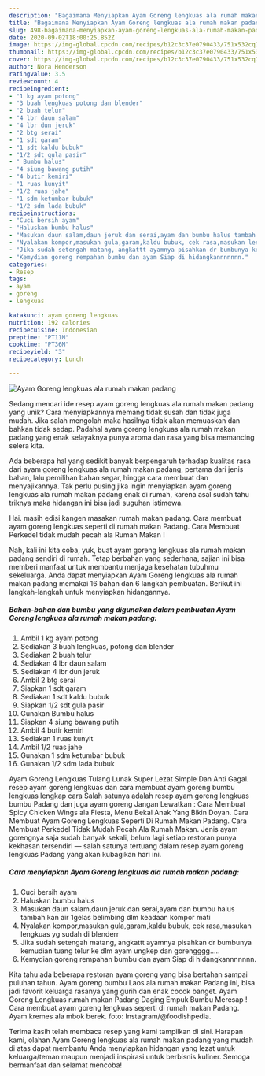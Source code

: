 ```yaml
---
description: "Bagaimana Menyiapkan Ayam Goreng lengkuas ala rumah makan padang Anti Gagal"
title: "Bagaimana Menyiapkan Ayam Goreng lengkuas ala rumah makan padang Anti Gagal"
slug: 498-bagaimana-menyiapkan-ayam-goreng-lengkuas-ala-rumah-makan-padang-anti-gagal
date: 2020-09-02T18:00:25.852Z
image: https://img-global.cpcdn.com/recipes/b12c3c37e0790433/751x532cq70/ayam-goreng-lengkuas-ala-rumah-makan-padang-foto-resep-utama.jpg
thumbnail: https://img-global.cpcdn.com/recipes/b12c3c37e0790433/751x532cq70/ayam-goreng-lengkuas-ala-rumah-makan-padang-foto-resep-utama.jpg
cover: https://img-global.cpcdn.com/recipes/b12c3c37e0790433/751x532cq70/ayam-goreng-lengkuas-ala-rumah-makan-padang-foto-resep-utama.jpg
author: Nora Henderson
ratingvalue: 3.5
reviewcount: 4
recipeingredient:
- "1 kg ayam potong"
- "3 buah lengkuas potong dan blender"
- "2 buah telur"
- "4 lbr daun salam"
- "4 lbr dun jeruk"
- "2 btg serai"
- "1 sdt garam"
- "1 sdt kaldu bubuk"
- "1/2 sdt gula pasir"
- " Bumbu halus"
- "4 siung bawang putih"
- "4 butir kemiri"
- "1 ruas kunyit"
- "1/2 ruas jahe"
- "1 sdm ketumbar bubuk"
- "1/2 sdm lada bubuk"
recipeinstructions:
- "Cuci bersih ayam"
- "Haluskan bumbu halus"
- "Masukan daun salam,daun jeruk dan serai,ayam dan bumbu halus tambah kan air 1gelas belimbing dlm keadaan kompor mati"
- "Nyalakan kompor,masukan gula,garam,kaldu bubuk, cek rasa,masukan lengkuas yg sudah di blenderr"
- "Jika sudah setengah matang, angkattt ayamnya pisahkan dr bumbunya kemudian tuang telur ke dlm ayam ungkep dan gorengggg....."
- "Kemydian goreng rempahan bumbu dan ayam Siap di hidangkannnnnnn."
categories:
- Resep
tags:
- ayam
- goreng
- lengkuas

katakunci: ayam goreng lengkuas 
nutrition: 192 calories
recipecuisine: Indonesian
preptime: "PT11M"
cooktime: "PT36M"
recipeyield: "3"
recipecategory: Lunch

---
```



![Ayam Goreng lengkuas ala rumah makan padang](https://img-global.cpcdn.com/recipes/b12c3c37e0790433/751x532cq70/ayam-goreng-lengkuas-ala-rumah-makan-padang-foto-resep-utama.jpg)

Sedang mencari ide resep ayam goreng lengkuas ala rumah makan padang yang unik? Cara menyiapkannya memang tidak susah dan tidak juga mudah. Jika salah mengolah maka hasilnya tidak akan memuaskan dan bahkan tidak sedap. Padahal ayam goreng lengkuas ala rumah makan padang yang enak selayaknya punya aroma dan rasa yang bisa memancing selera kita.

Ada beberapa hal yang sedikit banyak berpengaruh terhadap kualitas rasa dari ayam goreng lengkuas ala rumah makan padang, pertama dari jenis bahan, lalu pemilihan bahan segar, hingga cara membuat dan menyajikannya. Tak perlu pusing jika ingin menyiapkan ayam goreng lengkuas ala rumah makan padang enak di rumah, karena asal sudah tahu triknya maka hidangan ini bisa jadi suguhan istimewa.

Hai. masih edisi kangen masakan rumah makan padang. Cara membuat ayam goreng lengkuas seperti di rumah makan Padang. Cara Membuat Perkedel tidak mudah pecah ala Rumah Makan !


Nah, kali ini kita coba, yuk, buat ayam goreng lengkuas ala rumah makan padang sendiri di rumah. Tetap berbahan yang sederhana, sajian ini bisa memberi manfaat untuk membantu menjaga kesehatan tubuhmu sekeluarga. Anda dapat menyiapkan Ayam Goreng lengkuas ala rumah makan padang memakai 16 bahan dan 6 langkah pembuatan. Berikut ini langkah-langkah untuk menyiapkan hidangannya.

<!--inarticleads1-->

##### Bahan-bahan dan bumbu yang digunakan dalam pembuatan Ayam Goreng lengkuas ala rumah makan padang:

1. Ambil 1 kg ayam potong
1. Sediakan 3 buah lengkuas, potong dan blender
1. Sediakan 2 buah telur
1. Sediakan 4 lbr daun salam
1. Sediakan 4 lbr dun jeruk
1. Ambil 2 btg serai
1. Siapkan 1 sdt garam
1. Sediakan 1 sdt kaldu bubuk
1. Siapkan 1/2 sdt gula pasir
1. Gunakan  Bumbu halus
1. Siapkan 4 siung bawang putih
1. Ambil 4 butir kemiri
1. Sediakan 1 ruas kunyit
1. Ambil 1/2 ruas jahe
1. Gunakan 1 sdm ketumbar bubuk
1. Gunakan 1/2 sdm lada bubuk


Ayam Goreng Lengkuas Tulang Lunak Super Lezat Simple Dan Anti Gagal. resep ayam goreng lengkuas dan cara membuat ayam goreng bumbu lengkuas lengkap cara Salah satunya adalah resep ayam goreng lengkuas bumbu Padang dan juga ayam goreng Jangan Lewatkan : Cara Membuat Spicy Chicken Wings ala Fiesta, Menu Bekal Anak Yang Bikin Doyan. Cara Membuat Ayam Goreng Lengkuas Seperti Di Rumah Makan Padang. Cara Membuat Perkedel Tidak Mudah Pecah Ala Rumah Makan. Jenis ayam gorengnya saja sudah banyak sekali, belum lagi setiap restoran punya kekhasan tersendiri — salah satunya tertuang dalam resep ayam goreng lengkuas Padang yang akan kubagikan hari ini. 

<!--inarticleads2-->

##### Cara menyiapkan Ayam Goreng lengkuas ala rumah makan padang:

1. Cuci bersih ayam
1. Haluskan bumbu halus
1. Masukan daun salam,daun jeruk dan serai,ayam dan bumbu halus tambah kan air 1gelas belimbing dlm keadaan kompor mati
1. Nyalakan kompor,masukan gula,garam,kaldu bubuk, cek rasa,masukan lengkuas yg sudah di blenderr
1. Jika sudah setengah matang, angkattt ayamnya pisahkan dr bumbunya kemudian tuang telur ke dlm ayam ungkep dan gorengggg.....
1. Kemydian goreng rempahan bumbu dan ayam Siap di hidangkannnnnnn.


Kita tahu ada beberapa restoran ayam goreng yang bisa bertahan sampai puluhan tahun. Ayam goreng bumbu Laos ala rumah makan Padang ini, bisa jadi favorit keluarga rasanya yang gurih dan enak cocok banget. Ayam Goreng Lengkuas rumah makan Padang Daging Empuk Bumbu Meresap ! Cara membuat ayam goreng lengkuas seperti di rumah makan Padang. Ayam kremes ala mbok berek. foto: Instagram/@foodishpedia. 

Terima kasih telah membaca resep yang kami tampilkan di sini. Harapan kami, olahan Ayam Goreng lengkuas ala rumah makan padang yang mudah di atas dapat membantu Anda menyiapkan hidangan yang lezat untuk keluarga/teman maupun menjadi inspirasi untuk berbisnis kuliner. Semoga bermanfaat dan selamat mencoba!
